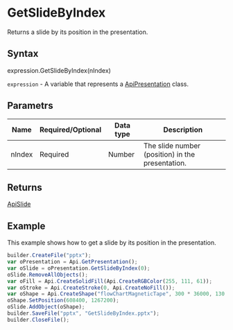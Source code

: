 # GetSlideByIndex

Returns a slide by its position in the presentation.

## Syntax

expression.GetSlideByIndex(nIndex)

`expression` - A variable that represents a [ApiPresentation](../ApiPresentation.md) class.

## Parametrs

| **Name** | **Required/Optional** | **Data type** | **Description** |
| ------------- | ------------- | ------------- | ------------- |
| nIndex | Required | Number | The slide number (position) in the presentation. |

## Returns

[ApiSlide](../../ApiSlide/ApiSlide.md)

## Example

This example shows how to get a slide by its position in the presentation.

```javascript
builder.CreateFile("pptx");
var oPresentation = Api.GetPresentation();
var oSlide = oPresentation.GetSlideByIndex(0);
oSlide.RemoveAllObjects();
var oFill = Api.CreateSolidFill(Api.CreateRGBColor(255, 111, 61));
var oStroke = Api.CreateStroke(0, Api.CreateNoFill());
var oShape = Api.CreateShape("flowChartMagneticTape", 300 * 36000, 130 * 36000, oFill, oStroke);
oShape.SetPosition(608400, 1267200);
oSlide.AddObject(oShape);
builder.SaveFile("pptx", "GetSlideByIndex.pptx");
builder.CloseFile();
```